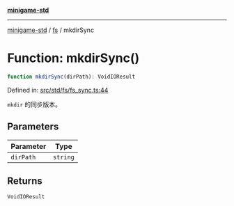 [**minigame-std**](../../../README.md)

***

[minigame-std](../../../README.md) / [fs](../README.md) / mkdirSync

# Function: mkdirSync()

```ts
function mkdirSync(dirPath): VoidIOResult
```

Defined in: [src/std/fs/fs\_sync.ts:44](https://github.com/JiangJie/minigame-std/blob/ff3594872b1efbdbc13aabe99588385e855b50dc/src/std/fs/fs_sync.ts#L44)

`mkdir` 的同步版本。

## Parameters

| Parameter | Type |
| ------ | ------ |
| `dirPath` | `string` |

## Returns

`VoidIOResult`
